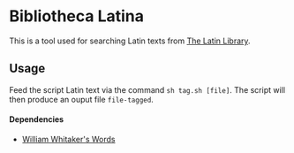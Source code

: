 # Bibliotheca Latina

This is a tool used for searching Latin texts from [The Latin Library](https://www.thelatinlibrary.com/).

## Usage

Feed the script Latin text via the command `sh tag.sh [file]`. The script will then produce an ouput file `file-tagged`.

#### Dependencies

- [William Whitaker's Words](https://github.com/mk270/whitakers-words)
